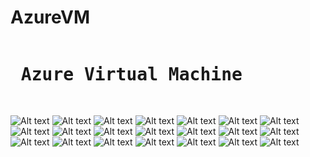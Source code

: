 # AzureVM

<pre>
<h1> Azure Virtual Machine </h1>
</pre>

![Alt text](https://github.com/nixmsa/AzureVM/blob/main/png/01.png "nixmsa@gmail.com")
![Alt text](https://github.com/nixmsa/AzureVM/blob/main/png/02.png "nixmsa@gmail.com")
![Alt text](https://github.com/nixmsa/AzureVM/blob/main/png/03.png "nixmsa@gmail.com")
![Alt text](https://github.com/nixmsa/AzureVM/blob/main/png/04.png "nixmsa@gmail.com")
![Alt text](https://github.com/nixmsa/AzureVM/blob/main/png/05.png "nixmsa@gmail.com")
![Alt text](https://github.com/nixmsa/AzureVM/blob/main/png/06.png "nixmsa@gmail.com")
![Alt text](https://github.com/nixmsa/AzureVM/blob/main/png/07.png "nixmsa@gmail.com")
![Alt text](https://github.com/nixmsa/AzureVM/blob/main/png/08.png "nixmsa@gmail.com")
![Alt text](https://github.com/nixmsa/AzureVM/blob/main/png/09.png "nixmsa@gmail.com")
![Alt text](https://github.com/nixmsa/AzureVM/blob/main/png/10.png "nixmsa@gmail.com")
![Alt text](https://github.com/nixmsa/AzureVM/blob/main/png/11.png "nixmsa@gmail.com")
![Alt text](https://github.com/nixmsa/AzureVM/blob/main/png/12.png "nixmsa@gmail.com")
![Alt text](https://github.com/nixmsa/AzureVM/blob/main/png/13.png "nixmsa@gmail.com")
![Alt text](https://github.com/nixmsa/AzureVM/blob/main/png/14.png "nixmsa@gmail.com")
![Alt text](https://github.com/nixmsa/AzureVM/blob/main/png/15.png "nixmsa@gmail.com")
![Alt text](https://github.com/nixmsa/AzureVM/blob/main/png/16.png "nixmsa@gmail.com")
![Alt text](https://github.com/nixmsa/AzureVM/blob/main/png/17.png "nixmsa@gmail.com")
![Alt text](https://github.com/nixmsa/AzureVM/blob/main/png/18.png "nixmsa@gmail.com")
![Alt text](https://github.com/nixmsa/AzureVM/blob/main/png/19.png "nixmsa@gmail.com")
![Alt text](https://github.com/nixmsa/AzureVM/blob/main/png/20.png "nixmsa@gmail.com") 
![Alt text](https://github.com/nixmsa/AzureVM/blob/main/png/21.png "nixmsa@gmail.com")
